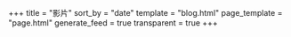 +++
title = "影片"
sort_by = "date"
template = "blog.html"
page_template = "page.html"
generate_feed = true
transparent = true
+++
